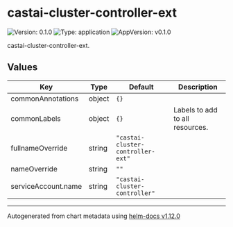 # castai-cluster-controller-ext

![Version: 0.1.0](https://img.shields.io/badge/Version-0.1.0-informational?style=flat-square) ![Type: application](https://img.shields.io/badge/Type-application-informational?style=flat-square) ![AppVersion: v0.1.0](https://img.shields.io/badge/AppVersion-v0.1.0-informational?style=flat-square)

castai-cluster-controller-ext.

## Values

| Key | Type | Default | Description |
|-----|------|---------|-------------|
| commonAnnotations | object | `{}` |  |
| commonLabels | object | `{}` | Labels to add to all resources. |
| fullnameOverride | string | `"castai-cluster-controller-ext"` |  |
| nameOverride | string | `""` |  |
| serviceAccount.name | string | `"castai-cluster-controller"` |  |

----------------------------------------------
Autogenerated from chart metadata using [helm-docs v1.12.0](https://github.com/norwoodj/helm-docs/releases/v1.12.0)
